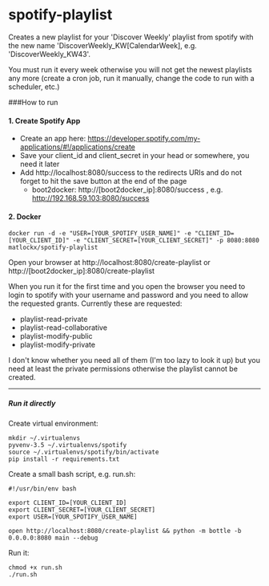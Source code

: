 # spotify-playlist

Creates a new playlist for your 'Discover Weekly' playlist from spotify with the new name 'DiscoverWeekly_KW[CalendarWeek], e.g. 'DiscoverWeekly_KW43'. 

You must run it every week otherwise you will not get the newest playlists any more (create a cron job, run it manually, change the code to run with a scheduler, etc.)

###How to run

#### 1. Create Spotify App

* Create an app here: https://developer.spotify.com/my-applications/#!/applications/create
* Save your client_id and client_secret in your head or somewhere, you need it later
* Add http://localhost:8080/success to the redirects URIs and do not forget to hit the save button at the end of the page
  * boot2docker: http://[boot2docker_ip]:8080/success , e.g. http://192.168.59.103:8080/success

#### 2. Docker

```
docker run -d -e "USER=[YOUR_SPOTIFY_USER_NAME]" -e "CLIENT_ID=[YOUR_CLIENT_ID]" -e "CLIENT_SECRET=[YOUR_CLIENT_SECRET]" -p 8080:8080 matlockx/spotify-playlist
```

Open your browser at http://localhost:8080/create-playlist or http://[boot2docker_ip]:8080/create-playlist


When you run it for the first time and you open the browser you need to login to spotify with your username and password and you need to allow the requested grants. Currently these are requested:

* playlist-read-private 
* playlist-read-collaborative 
* playlist-modify-public 
* playlist-modify-private

I don't know whether you need all of them (I'm too lazy to look it up) but you need at least the private permissions otherwise the playlist cannot be created.

----

##### Run it directly

Create virtual environment:

```
mkdir ~/.virtualenvs
pyvenv-3.5 ~/.virtualenvs/spotify
source ~/.virtualenvs/spotify/bin/activate
pip install -r requirements.txt
```

Create a small bash script, e.g. run.sh:

```
#!/usr/bin/env bash

export CLIENT_ID=[YOUR_CLIENT_ID]
export CLIENT_SECRET=[YOUR_CLIENT_SECRET]
export USER=[YOUR_SPOTIFY_USER_NAME]

open http://localhost:8080/create-playlist && python -m bottle -b 0.0.0.0:8080 main --debug
```

Run it:

```
chmod +x run.sh
./run.sh
```
